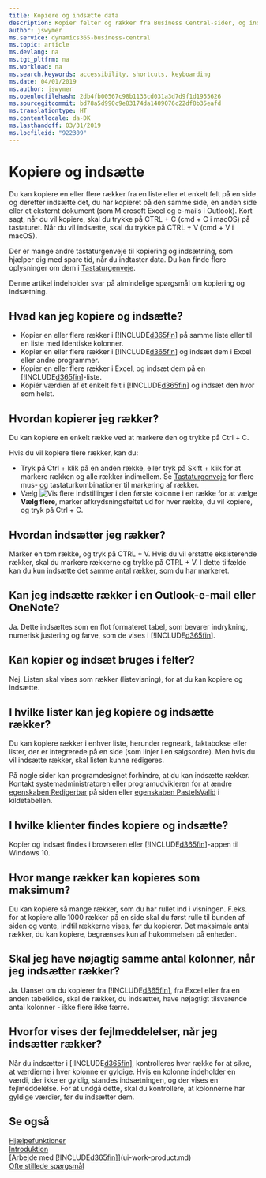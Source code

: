 ```yaml
---
title: Kopiere og indsætte data
description: Kopier felter og rækker fra Business Central-sider, og indsæt dem et andet sted.
author: jswymer
ms.service: dynamics365-business-central
ms.topic: article
ms.devlang: na
ms.tgt_pltfrm: na
ms.workload: na
ms.search.keywords: accessibility, shortcuts, keyboarding
ms.date: 04/01/2019
ms.author: jswymer
ms.openlocfilehash: 2db4fb00567c98b1133cd031a3d7d9f1d1955626
ms.sourcegitcommit: bd78a5d990c9e83174da1409076c22df8b35eafd
ms.translationtype: HT
ms.contentlocale: da-DK
ms.lasthandoff: 03/31/2019
ms.locfileid: "922309"
---
```

# <a name="copying-and-pasting"></a>Kopiere og indsætte
Du kan kopiere en eller flere rækker fra en liste eller et enkelt felt på en side og derefter indsætte det, du har kopieret på den samme side, en anden side eller et eksternt dokument (som Microsoft Excel og e-mails i Outlook). Kort sagt, når du vil kopiere, skal du trykke på CTRL + C (cmd + C i macOS) på tastaturet. Når du vil indsætte, skal du trykke på CTRL + V (cmd + V i macOS).

Der er mange andre tastaturgenveje til kopiering og indsætning, som hjælper dig med spare tid, når du indtaster data. Du kan finde flere oplysninger om dem i [Tastaturgenveje](keyboard-shortcuts.md#CopyRows).

Denne artikel indeholder svar på almindelige spørgsmål om kopiering og indsætning.  

## <a name="what-can-i-copy-and-paste"></a>Hvad kan jeg kopiere og indsætte?
-   Kopier en eller flere rækker i [!INCLUDE[d365fin](includes/d365fin_md.md)] på samme liste eller til en liste med identiske kolonner.
-   Kopier en eller flere rækker i [!INCLUDE[d365fin](includes/d365fin_md.md)] og indsæt dem i Excel eller andre programmer.
-   Kopier en eller flere rækker i Excel, og indsæt dem på en [!INCLUDE[d365fin](includes/d365fin_md.md)]-liste.
-   Kopiér værdien af et enkelt felt i [!INCLUDE[d365fin](includes/d365fin_md.md)] og indsæt den hvor som helst.

## <a name="how-do-i-copy-rows"></a>Hvordan kopierer jeg rækker?
Du kan kopiere en enkelt række ved at markere den og trykke på Ctrl + C.

Hvis du vil kopiere flere rækker, kan du:
-   Tryk på Ctrl + klik på en anden række, eller tryk på Skift + klik for at markere rækken og alle rækker indimellem. Se [Tastaturgenveje](keyboard-shortcuts.md#CopyRows) for flere mus- og tastaturkombinationer til markering af rækker.
-   Vælg ![Vis flere indstillinger](media/show-more-options-icon.png "Ikonet Vis flere indstillinger") i den første kolonne i en række for at vælge **Vælg flere**, marker afkrydsningsfeltet ud for hver række, du vil kopiere, og tryk på Ctrl + C.

## <a name="how-do-i-paste-rows"></a>Hvordan indsætter jeg rækker?
Marker en tom række, og tryk på CTRL + V. Hvis du vil erstatte eksisterende rækker, skal du markere rækkerne og trykke på CTRL + V. I dette tilfælde kan du kun indsætte det samme antal rækker, som du har markeret.

<!-- Rows are pasted directly where your cursor is located. If you paste into an empty line, any existing subsequent lines will be moved after the pasted lines. If you paste into an existing line or lines, this will be overwritten.-->

## <a name="can-i-paste-rows-into-an-outlook-email-or-onenote"></a>Kan jeg indsætte rækker i en Outlook-e-mail eller OneNote?
Ja. Dette indsættes som en flot formateret tabel, som bevarer indrykning, numerisk justering og farve, som de vises i [!INCLUDE[d365fin](includes/d365fin_md.md)].

## <a name="does-copy-and-paste-work-with-tiles"></a>Kan kopier og indsæt bruges i felter?
Nej. Listen skal vises som rækker (listevisning), for at du kan kopiere og indsætte.

## <a name="in-which-lists-can-i-copy-and-paste-rows"></a>I hvilke lister kan jeg kopiere og indsætte rækker?
Du kan kopiere rækker i enhver liste, herunder regneark, faktabokse eller lister, der er integrerede på en side (som linjer i en salgsordre). Men hvis du vil indsætte rækker, skal listen kunne redigeres.

På nogle sider kan programdesignet forhindre, at du kan indsætte rækker. Kontakt systemadministratoren eller programudvikleren for at ændre [egenskaben Redigerbar](https://docs.microsoft.com/en-us/dynamics365/business-central/dev-itpro/developer/properties/devenv-editable-property) på siden eller [egenskaben PasteIsValid](https://docs.microsoft.com/en-us/dynamics365/business-central/dev-itpro/developer/properties/devenv-pasteisvalid-property) i kildetabellen.

## <a name="on-which-clients-is-copy-and-paste-available"></a>I hvilke klienter findes kopiere og indsætte?
Kopier og indsæt findes i browseren eller [!INCLUDE[d365fin](includes/d365fin_md.md)]-appen til Windows 10.

## <a name="what-is-the-maximum-number-of-rows-that-can-be-copied"></a>Hvor mange rækker kan kopieres som maksimum?
Du kan kopiere så mange rækker, som du har rullet ind i visningen. F.eks. for at kopiere alle 1000 rækker på en side skal du først rulle til bunden af siden og vente, indtil rækkerne vises, før du kopierer. Det maksimale antal rækker, du kan kopiere, begrænses kun af hukommelsen på enheden.

## <a name="must-i-have-the-exact-same-number-of-columns-when-pasting-rows"></a>Skal jeg have nøjagtig samme antal kolonner, når jeg indsætter rækker?
Ja. Uanset om du kopierer fra [!INCLUDE[d365fin](includes/d365fin_md.md)], fra Excel eller fra en anden tabelkilde, skal de rækker, du indsætter, have nøjagtigt tilsvarende antal kolonner - ikke flere ikke færre.

## <a name="why-do-i-get-errors-when-pasting-rows"></a>Hvorfor vises der fejlmeddelelser, når jeg indsætter rækker?
Når du indsætter i [!INCLUDE[d365fin](includes/d365fin_md.md)], kontrolleres hver række for at sikre, at værdierne i hver kolonne er gyldige. Hvis en kolonne indeholder en værdi, der ikke er gyldig, standes indsætningen, og der vises en fejlmeddelelse. For at undgå dette, skal du kontrollere, at kolonnerne har gyldige værdier, før du indsætter dem.


## <a name="see-also"></a>Se også
[Hjælpefunktioner](ui-accessibility.md)  
[Introduktion](product-get-started.md)  
[Arbejde med [!INCLUDE[d365fin](includes/d365fin_md.md)]](ui-work-product.md)  
[Ofte stillede spørgsmål](across-faq.md)  
